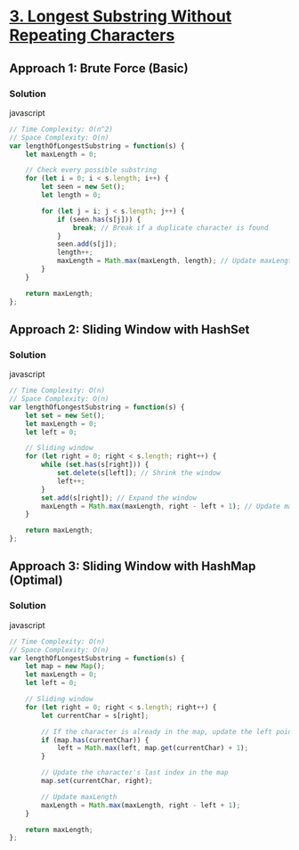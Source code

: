 # [3. Longest Substring Without Repeating Characters](https://leetcode.com/problems/longest-substring-without-repeating-characters/)

## Approach 1: Brute Force (Basic)

### Solution
javascript
```javascript
// Time Complexity: O(n^2)
// Space Complexity: O(n)
var lengthOfLongestSubstring = function(s) {
    let maxLength = 0;

    // Check every possible substring
    for (let i = 0; i < s.length; i++) {
        let seen = new Set();
        let length = 0;

        for (let j = i; j < s.length; j++) {
            if (seen.has(s[j])) {
                break; // Break if a duplicate character is found
            }
            seen.add(s[j]);
            length++;
            maxLength = Math.max(maxLength, length); // Update maxLength
        }
    }

    return maxLength;
};
```

## Approach 2: Sliding Window with HashSet

### Solution
javascript
```javascript
// Time Complexity: O(n)
// Space Complexity: O(n)
var lengthOfLongestSubstring = function(s) {
    let set = new Set();
    let maxLength = 0;
    let left = 0;

    // Sliding window
    for (let right = 0; right < s.length; right++) {
        while (set.has(s[right])) {
            set.delete(s[left]); // Shrink the window
            left++;
        }
        set.add(s[right]); // Expand the window
        maxLength = Math.max(maxLength, right - left + 1); // Update maxLength
    }

    return maxLength;
};
```

## Approach 3: Sliding Window with HashMap (Optimal)

### Solution
javascript
```javascript
// Time Complexity: O(n)
// Space Complexity: O(n)
var lengthOfLongestSubstring = function(s) {
    let map = new Map();
    let maxLength = 0;
    let left = 0;

    // Sliding window
    for (let right = 0; right < s.length; right++) {
        let currentChar = s[right];

        // If the character is already in the map, update the left pointer
        if (map.has(currentChar)) {
            left = Math.max(left, map.get(currentChar) + 1);
        }

        // Update the character's last index in the map
        map.set(currentChar, right);

        // Update maxLength
        maxLength = Math.max(maxLength, right - left + 1);
    }

    return maxLength;
};
```

